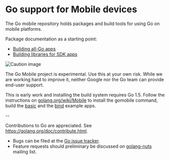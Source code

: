 # Go support for Mobile devices

The Go mobile repository holds packages and build tools for using Go on mobile platforms.

Package documentation as a starting point:

- [Building all-Go apps](https://github.com/hturki/mobile/app)
- [Building libraries for SDK apps](https://github.com/hturki/mobile/cmd/gobind)

![Caution image](doc/caution.png)

The Go Mobile project is experimental. Use this at your own risk.
While we are working hard to improve it, neither Google nor the Go
team can provide end-user support.

This is early work and installing the build system requires Go 1.5.
Follow the instructions on
[golang.org/wiki/Mobile](https://golang.org/wiki/Mobile)
to install the gomobile command, build the
[basic](https://github.com/hturki/mobile/example/basic)
and the [bind](https://github.com/hturki/mobile/example/bind) example apps.

--

Contributions to Go are appreciated. See https://golang.org/doc/contribute.html.

* Bugs can be filed at the [Go issue tracker](https://golang.org/issue/new?title=x/mobile:+).
* Feature requests should preliminary be discussed on
[golang-nuts](https://groups.google.com/forum/#!forum/golang-nuts)
mailing list.
